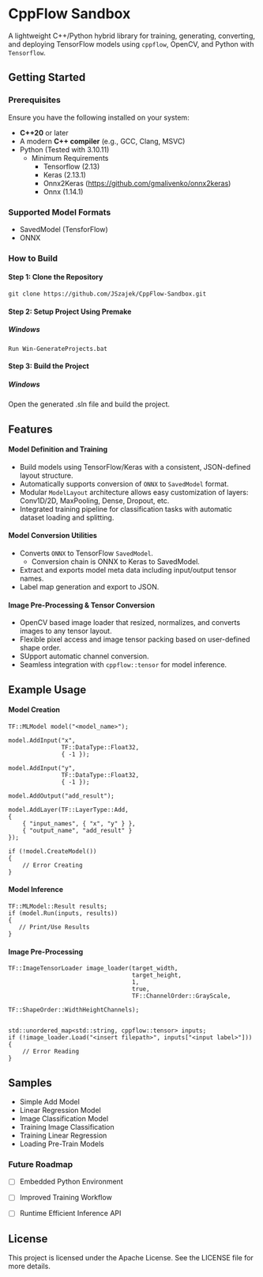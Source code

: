 # **CppFlow Sandbox**
A lightweight C++/Python hybrid library for training, generating, converting, and deploying TensorFlow models using `cppflow`, OpenCV, and Python with `Tensorflow`.

## **Getting Started**

### **Prerequisites**
Ensure you have the following installed on your system:
- **C++20** or later
- A modern **C++ compiler** (e.g., GCC, Clang, MSVC)
- Python (Tested with 3.10.11)
  - Minimum Requirements
    - Tensorflow (2.13)
    - Keras (2.13.1)
    - Onnx2Keras (https://github.com/gmalivenko/onnx2keras)
    - Onnx (1.14.1)


### Supported Model Formats
- SavedModel (TensforFlow)
- ONNX

### **How to Build**
#### **Step 1: Clone the Repository**
```
git clone https://github.com/JSzajek/CppFlow-Sandbox.git
```

#### **Step 2: Setup Project Using Premake**
##### **Windows**
```
Run Win-GenerateProjects.bat
```

#### **Step 3: Build the Project**
##### **Windows**
Open the generated .sln file and build the project.

## **Features**
#### Model Definition and Training
- Build models using TensorFlow/Keras with a consistent, JSON-defined layout structure.
- Automatically supports conversion of `ONNX` to `SavedModel` format.
- Modular `ModelLayout` architecture allows easy customization of layers: Conv1D/2D, MaxPooling, Dense, Dropout, etc.
- Integrated training pipeline for classification tasks with automatic dataset loading and splitting.

#### Model Conversion Utilities
- Converts `ONNX` to TensorFlow `SavedModel`.
  - Conversion chain is ONNX to Keras to SavedModel.
- Extract and exports model meta data including input/output tensor names.
- Label map generation and export to JSON.


#### Image Pre-Processing & Tensor Conversion
- OpenCV based image loader that resized, normalizes, and converts images to any tensor layout.
- Flexible pixel access and image tensor packing based on user-defined shape order.
- SUpport automatic channel conversion.
- Seamless integration with `cppflow::tensor` for model inference.

## Example Usage
#### Model Creation 
```
TF::MLModel model("<model_name>");

model.AddInput("x", 
			   TF::DataType::Float32,
			   { -1 });

model.AddInput("y", 
			   TF::DataType::Float32,
			   { -1 });

model.AddOutput("add_result");

model.AddLayer(TF::LayerType::Add,
{
	{ "input_names", { "x", "y" } },
	{ "output_name", "add_result" }
});

if (!model.CreateModel())
{
	// Error Creating
}
```

#### Model Inference
```
TF::MLModel::Result results;
if (model.Run(inputs, results))
{
   // Print/Use Results
}
```

#### Image Pre-Processing
```
TF::ImageTensorLoader image_loader(target_width, 
                                   target_height, 
                                   1, 
                                   true, 
                                   TF::ChannelOrder::GrayScale,
                                   TF::ShapeOrder::WidthHeightChannels);


std::unordered_map<std::string, cppflow::tensor> inputs;
if (!image_loader.Load("<insert filepath>", inputs["<input label>"]))
{
	// Error Reading
}
```

## Samples
- Simple Add Model
- Linear Regression Model
- Image Classification Model
- Training Image Classification
- Training Linear Regression
- Loading Pre-Train Models


### Future Roadmap
- [ ] Embedded Python Environment
- [ ] Improved Training Workflow
- [ ] Runtime Efficient Inference API



## **License**
This project is licensed under the Apache License. See the LICENSE file for more details.